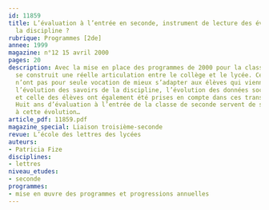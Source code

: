 ```yaml
---
id: 11859
title: L’évaluation à l’entrée en seconde, instrument de lecture des évolutions de
  la discipline ? 
rubrique: Programmes [2de]
annee: 1999
magazine: n°12 15 avril 2000
pages: 20
description: Avec la mise en place des programmes de 2000 pour la classe de seconde,
  se construit une réelle articulation entre le collège et le lycée. Ces programmes
  n’ont pas pour seule vocation de mieux s’adapter aux élèves qui viennent du collège – 
  l’évolution des savoirs de la discipline, l’évolution des données socioculturelles
  et celle des élèves ont également été prises en compte dans ces transformations.
  Huit ans d’évaluation à l’entrée de la classe de seconde servent de support d’analyse
  à cette évolution…
article_pdf: 11859.pdf
magazine_special: Liaison troisième-seconde
revue: L’école des lettres des lycées
auteurs:
- Patricia Fize
disciplines:
- lettres
niveau_etudes:
- seconde
programmes:
- mise en œuvre des programmes et progressions annuelles
---
```

